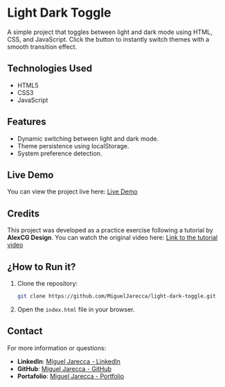 # Light Dark Toggle
A simple project that toggles between light and dark mode using HTML, CSS, and JavaScript. Click the button to instantly switch themes with a smooth transition effect.

## Technologies Used
- HTML5
- CSS3
- JavaScript

## Features
- Dynamic switching between light and dark mode.
- Theme persistence using localStorage.
- System preference detection.

## Live Demo
You can view the project live here: [Live Demo](https://migueljarecca.github.io/light-dark-toggle/) 

## Credits
This project was developed as a practice exercise following a tutorial by **AlexCG Design**.
You can watch the original video here: [Link to the tutorial video](https://www.youtube.com/watch?v=dsWSEJZVLj0&t=4s)  

## ¿How to Run it?

1. Clone the repository:
   ```bash
   git clone https://github.com/MiguelJarecca/light-dark-toggle.git

2. Open the `index.html` file in your browser.

## Contact
For more information or questions:
- **LinkedIn**: [Miguel Jarecca - LinkedIn](https://www.linkedin.com/in/migueljarecca/)
- **GitHub**: [Miguel Jarecca - GitHub](https://github.com/MiguelJarecca)
- **Portafolio**: [Miguel Jarecca - Portfolio](https://migueljarecca.github.io/portafolio-miguel/)